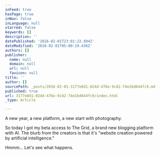 ```yaml
---
inFeed: true
hasPage: true
inNav: false
inLanguage: null
starred: false
keywords: []
description: ''
datePublished: '2016-02-01T23:01:22.894Z'
dateModified: '2016-02-01T05:00:19.436Z'
authors: []
publisher:
  name: null
  domain: null
  url: null
  favicon: null
title: ''
author: []
sourcePath: _posts/2016-02-01-3177e8d1-024d-476e-9c82-74e1bd644fc9.md
published: true
url: 3177e8d1-024d-476e-9c82-74e1bd644fc9/index.html
_type: Article

---
```

A new year, a new platform, a new start with photography. 

So today I got my beta access to The Grid, a brand new blogging platform with AI. The blurb from the creators is that it's "website creation powered by artificial intelligence."

Hmmm... Let's see what happens.
